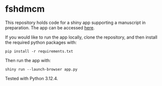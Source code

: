 # fshdmcm

This repository holds code for a shiny app supporting a manuscript in preparation.
The app can be accessed [here](https://mcowley.shinyapps.io/fshdmcm/).

If you would like to run the app locally, clone the repository, and then install the required python packages with:

```python3
pip install -r requirements.txt
```

Then run the app with:

```python3
shiny run --launch-browser app.py
```

Tested with Python 3.12.4.
